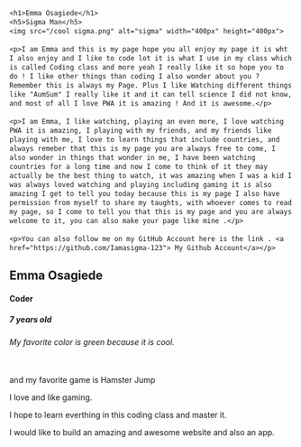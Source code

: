 <!-- HTML -->
<!DOCTYPE html>
<html lang="en">
<head>
    <meta charset="UTF-8">
    <meta name="viewport" content="width=device-width, initial-scale=1.0">
    <title>Emma Osagiede | Profile</title>
</head>
<body>

    <h1>Emma Osagiede</h1>
    <h5>Sigma Man</h5>
    <img src="/cool sigma.png" alt="sigma" width="400px" height="400px">
    
    <p>I am Emma and this is my page hope you all enjoy my page it is wht I also enjoy and I like to code lot it is what I use in my class which is called Coding class and more yeah I really like it so hope you to do ! I like other things than coding I also wonder about you ? Remember this is always my Page. Plus I like Watching different things like "AumSum" I really like it and it can tell science I did not know, and most of all I love PWA it is amazing ! And it is awesome.</p>
    
    <p>I am Emma, I like watching, playing an even more, I love watching PWA it is amazing, I playing with my friends, and my friends like playing with me, I love to learn things that include countries, and always remeber that this is my page you are always free to come, I also wonder in things that wonder in me, I have been watching countries for a long time and now I come to think of it they may actually be the best thing to watch, it was amazing when I was a kid I was always loved watching and playing including gaming it is also amazing I get to tell you today because this is my page I also have permission from myself to share my taughts, with whoever comes to read my page, so I come to tell you that this is my page and you are always welcome to it, you can also make your page like mine .</p>
   
    <p>You can also follow me on my GitHub Account here is the link . <a href="https://github.com/Iamasigma-123"> My Github Account</a></p>

 <!-- Your name -->
  <h2>Emma Osagiede</h2>
  <!-- Your title or role -->
   <h4>Coder</h4>
  <!-- Your age -->
   <h5>7 years old</h5>
   <!-- Your favorite color or game -->
    <h6>My favorite color is green because it is cool.</h6><br> and my favorite game is Hamster Jump
    <!-- What you love doing -->
     <p>I love and like gaming.</p>
     <!-- What you hope to learn in this Coding Class -->
      <p>I hope to learn everthing in this coding class and master it.</p>
      <!-- What you want to build one day -->
       <p>I would like to build an amazing and awesome website and also an app.</p>
</body>
</html>